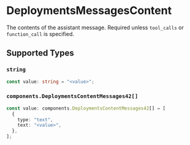 # DeploymentsMessagesContent

The contents of the assistant message. Required unless `tool_calls` or `function_call` is specified.


## Supported Types

### `string`

```typescript
const value: string = "<value>";
```

### `components.DeploymentsContentMessages42[]`

```typescript
const value: components.DeploymentsContentMessages42[] = [
  {
    type: "text",
    text: "<value>",
  },
];
```

